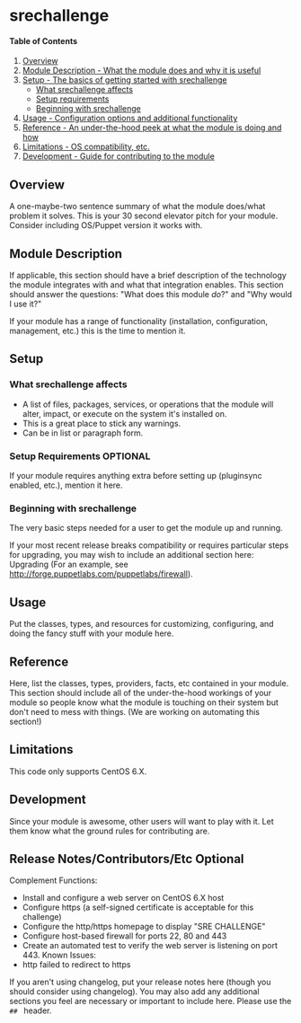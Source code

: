 # srechallenge

#### Table of Contents

1. [Overview](#overview)
2. [Module Description - What the module does and why it is useful](#module-description)
3. [Setup - The basics of getting started with srechallenge](#setup)
    * [What srechallenge affects](#what-srechallenge-affects)
    * [Setup requirements](#setup-requirements)
    * [Beginning with srechallenge](#beginning-with-srechallenge)
4. [Usage - Configuration options and additional functionality](#usage)
5. [Reference - An under-the-hood peek at what the module is doing and how](#reference)
5. [Limitations - OS compatibility, etc.](#limitations)
6. [Development - Guide for contributing to the module](#development)

## Overview

A one-maybe-two sentence summary of what the module does/what problem it solves.
This is your 30 second elevator pitch for your module. Consider including
OS/Puppet version it works with.

## Module Description

If applicable, this section should have a brief description of the technology
the module integrates with and what that integration enables. This section
should answer the questions: "What does this module *do*?" and "Why would I use
it?"

If your module has a range of functionality (installation, configuration,
management, etc.) this is the time to mention it.

## Setup

### What srechallenge affects

* A list of files, packages, services, or operations that the module will alter,
  impact, or execute on the system it's installed on.
* This is a great place to stick any warnings.
* Can be in list or paragraph form.

### Setup Requirements **OPTIONAL**

If your module requires anything extra before setting up (pluginsync enabled,
etc.), mention it here.

### Beginning with srechallenge

The very basic steps needed for a user to get the module up and running.

If your most recent release breaks compatibility or requires particular steps
for upgrading, you may wish to include an additional section here: Upgrading
(For an example, see http://forge.puppetlabs.com/puppetlabs/firewall).

## Usage

Put the classes, types, and resources for customizing, configuring, and doing
the fancy stuff with your module here.

## Reference

Here, list the classes, types, providers, facts, etc contained in your module.
This section should include all of the under-the-hood workings of your module so
people know what the module is touching on their system but don't need to mess
with things. (We are working on automating this section!)

## Limitations

This code only supports CentOS 6.X. 

## Development

Since your module is awesome, other users will want to play with it. Let them
know what the ground rules for contributing are.

## Release Notes/Contributors/Etc **Optional**
Complement Functions:
- Install and configure a web server on CentOS 6.X host
- Configure https (a self-signed certificate is acceptable for this challenge)
- Configure the http/https homepage to display "SRE CHALLENGE"
- Configure host-based firewall for ports 22, 80 and 443
- Create an automated test to verify the web server is listening on port 443. 
Known Issues:
- http failed to redirect to https

If you aren't using changelog, put your release notes here (though you should
consider using changelog). You may also add any additional sections you feel are
necessary or important to include here. Please use the `## ` header.
